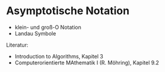 # Asymptotische Notation

- klein- und groß-O Notation
- Landau Symbole

Literatur:
- Introduction to Algorithms, Kapitel 3
- Computerorientierte MAthematik I (R. Möhring), Kapitel 9.2